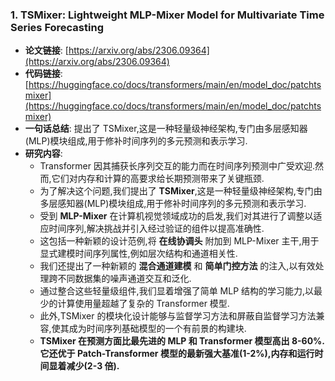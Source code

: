### 1. TSMixer: Lightweight MLP-Mixer Model for Multivariate Time Series Forecasting
- **论文链接**: [https://arxiv.org/abs/2306.09364](https://arxiv.org/abs/2306.09364)
- **代码链接**: [https://huggingface.co/docs/transformers/main/en/model_doc/patchtsmixer](https://huggingface.co/docs/transformers/main/en/model_doc/patchtsmixer)
- **一句话总结**: 提出了 TSMixer,这是一种轻量级神经架构,专门由多层感知器(MLP)模块组成,用于修补时间序列的多元预测和表示学习.
- **研究内容**: 
  - Transformer 因其捕获长序列交互的能力而在时间序列预测中广受欢迎.然而,它们对内存和计算的高要求给长期预测带来了关键瓶颈.
  - 为了解决这个问题,我们提出了 **TSMixer**,这是一种轻量级神经架构,专门由多层感知器(MLP)模块组成,用于修补时间序列的多元预测和表示学习.
  - 受到 **MLP-Mixer** 在计算机视觉领域成功的启发,我们对其进行了调整以适应时间序列,解决挑战并引入经过验证的组件以提高准确性.
  - 这包括一种新颖的设计范例,将 **在线协调头** 附加到 MLP-Mixer 主干,用于显式建模时间序列属性,例如层次结构和通道相关性.
  - 我们还提出了一种新颖的 **混合通道建模** 和 **简单门控方法** 的注入,以有效处理跨不同数据集的噪声通道交互和泛化.
  - 通过整合这些轻量级组件,我们显着增强了简单 MLP 结构的学习能力,以最少的计算使用量超越了复杂的 Transformer 模型.
  - 此外,TSMixer 的模块化设计能够与监督学习方法和屏蔽自监督学习方法兼容,使其成为时间序列基础模型的一个有前景的构建块.
  - **TSMixer 在预测方面比最先进的 MLP 和 Transformer 模型高出 8-60%.它还优于 Patch-Transformer 模型的最新强大基准(1-2%),内存和运行时间显着减少(2-3 倍).**